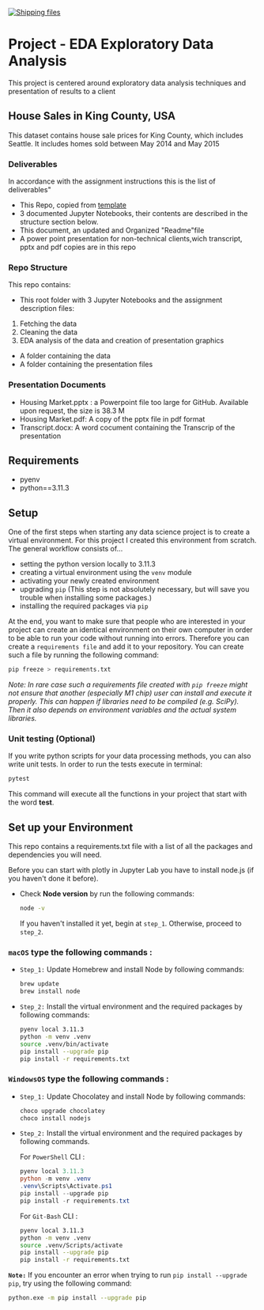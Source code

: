 [![Shipping files](https://github.com/neuefische/ds-eda-project-template/actions/workflows/workflow-03.yml/badge.svg?branch=main&event=workflow_dispatch)](https://github.com/neuefische/ds-eda-project-template/actions/workflows/workflow-03.yml)
# Project - EDA Exploratory Data Analysis

This project is centered around exploratory data
analysis techniques and presentation of results to a client


## House Sales in King County, USA
This dataset contains house sale prices for King County, which includes Seattle. It includes homes sold between May 2014 and May 2015

### Deliverables
In accordance with the assignment instructions this is the list of deliverables"

* This Repo, copied from [template](https://github.com/neuefische/ds-eda-project-template)
* 3 documented Jupyter Notebooks, their contents are described in the structure section below.
* This document, an updated and Organized "Readme"file
* A power point presentation for non-technical clients,wich transcript, pptx and pdf copies are in this repo

### Repo Structure
This repo contains:
* This root folder with 3 Jupyter Notebooks and the assignment description files:
 1. Fetching the data
 2. Cleaning the data
 3. EDA analysis of the data and creation of presentation graphics
* A folder containing the data
* A folder containing the presentation files 

### Presentation Documents
* Housing Market.pptx : a Powerpoint file too large for GitHub. Available upon request, the size is 38.3 M
* Housing Market.pdf: A copy of the pptx file in pdf format
* Transcript.docx: A word cocument containing the Transcrip of the presentation

## Requirements

- pyenv
- python==3.11.3

## Setup

One of the first steps when starting any data science project is to create a virtual environment. For this project I created this environment from scratch. The general workflow consists of... 

* setting the python version locally to 3.11.3
* creating a virtual environment using the `venv` module
* activating your newly created environment 
* upgrading `pip` (This step is not absolutely necessary, but will save you trouble when installing some packages.)
* installing the required packages via `pip`

At the end, you want to make sure that people who are interested in your project can create an identical environment on their own computer in order to be able to run your code without running into errors. Therefore you can create a `requirements file` and add it to your repository. You can create such a file by running the following command: 

```bash
pip freeze > requirements.txt
```

*Note: In rare case such a requirements file created with `pip freeze` might not ensure that another (especially M1 chip) user can install and execute it properly. This can happen if libraries need to be compiled (e.g. SciPy). Then it also depends on environment variables and the actual system libraries.*

### Unit testing (Optional)

If you write python scripts for your data processing methods, you can also write unit tests. In order to run the tests execute in terminal:

```bash
pytest
```

This command will execute all the functions in your project that start with the word **test**.

## Set up your Environment
This repo contains a requirements.txt file with a list of all the packages and dependencies you will need.

Before you can start with plotly in Jupyter Lab you have to install node.js (if you haven't done it before).
- Check **Node version**  by run the following commands:
    ```sh
    node -v
    ```
    If you haven't installed it yet, begin at `step_1`. Otherwise, proceed to `step_2`.


### **`macOS`** type the following commands : 


- `Step_1:` Update Homebrew and install Node by following commands:
    ```sh
    brew update
    brew install node
    ```

- `Step_2:` Install the virtual environment and the required packages by following commands:

    ```BASH
    pyenv local 3.11.3
    python -m venv .venv
    source .venv/bin/activate
    pip install --upgrade pip
    pip install -r requirements.txt
    ```
### **`WindowsOS`** type the following commands :


- `Step_1:` Update Chocolatey and install Node by following commands:
    ```sh
    choco upgrade chocolatey
    choco install nodejs
    ```

- `Step_2:` Install the virtual environment and the required packages by following commands.

   For `PowerShell` CLI :

    ```PowerShell
    pyenv local 3.11.3
    python -m venv .venv
    .venv\Scripts\Activate.ps1
    pip install --upgrade pip
    pip install -r requirements.txt
    ```

    For `Git-Bash` CLI :
  
    ```BASH
    pyenv local 3.11.3
    python -m venv .venv
    source .venv/Scripts/activate
    pip install --upgrade pip
    pip install -r requirements.txt
    ```
 

 **`Note:`**
    If you encounter an error when trying to run `pip install --upgrade pip`, try using the following command:

   ```Bash
   python.exe -m pip install --upgrade pip
   ```
